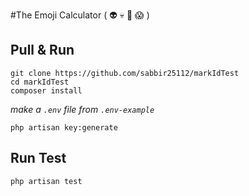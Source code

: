 #The Emoji Calculator  ( :alien: :skull: :ghost: :scream: )

## Pull & Run

```
git clone https://github.com/sabbir25112/markIdTest
cd markIdTest
composer install
```

*make a `.env` file from `.env-example`*

```
php artisan key:generate
```

## Run Test

```
php artisan test
```

